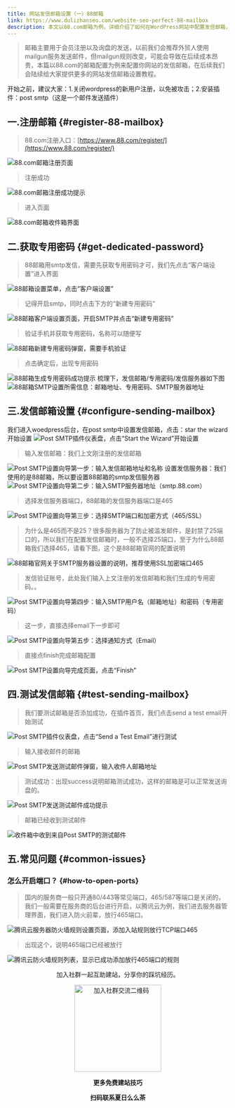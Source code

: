 ```yaml
---
title: 网站发信邮箱设置（一）88邮箱
link: https://www.dulizhanseo.com/website-seo-perfect-88-mailbox
description: 本文以88.com邮箱为例，详细介绍了如何在WordPress网站中配置发信邮箱，用于处理会员注册和询盘邮件发送。教程包括注册88邮箱、获取SMTP专用密码、在Post SMTP插件中设置发信邮箱及服务器参数，并提供了测试方法和常见问题解答（如服务器端口开启）。
---
```


> 邮箱主要用于会员注册以及询盘的发送，以前我们会推荐外贸人使用mailgun服务发送邮件，但mailgun规则改变，可能会导致在后续成本昂贵，本篇以88.com的邮箱配置为例来配置你网站的发信邮箱，在后续我们会陆续给大家提供更多的网站发信邮箱设置教程。

开始之前，建议大家：1.关闭wordpress的新用户注册，以免被攻击；2.安装插件：post smtp（这是一个邮件发送插件）

## 一.注册邮箱 {#register-88-mailbox}

> 88.com注册入口：[https://www.88.com/register/](https://www.88.com/register/)

![88.com邮箱注册页面](https://cos.files.maozhishi.com/public/attachments/lfx/1665328342913.png)

> 注册成功

![88.com邮箱注册成功提示](https://cos.files.maozhishi.com/public/attachments/lfx/1665328342869.png)

> 进入页面

![88.com邮箱收件箱界面](https://cos.files.maozhishi.com/public/attachments/lfx/1665328342916.png)

## 二.获取专用密码 {#get-dedicated-password}

> 88邮箱用smtp发信，需要先获取专用密码才可，我们先点击“客户端设置”进入界面

![88邮箱设置菜单，点击“客户端设置”](https://cos.files.maozhishi.com/public/attachments/lfx/1665328342872.png)

> 记得开启smtp，同时点击下方的“新建专用密码”

![88邮箱客户端设置页面，开启SMTP并点击“新建专用密码”](https://cos.files.maozhishi.com/public/attachments/lfx/1665328342874.png)

> 验证手机并获取专用密码，名称可以随便写

![88邮箱新建专用密码弹窗，需要手机验证](https://cos.files.maozhishi.com/public/attachments/lfx/1665328342875.png)

> 点击确定后，出现专用密码

![88邮箱生成专用密码成功提示](https://cos.files.maozhishi.com/public/attachments/lfx/1665328342905.png)
梳理下，发信邮箱/专用密码/发信服务器如下图
![88邮箱SMTP设置所需信息：邮箱地址、专用密码、SMTP服务器地址](https://cos.files.maozhishi.com/public/attachments/lfx/1665328342914.png)

## 三.发信邮箱设置 {#configure-sending-mailbox}

我们进入woedpress后台，在post smtp中设置发信邮箱，点击：star the wizard开始设置
![Post SMTP插件仪表盘，点击“Start the Wizard”开始设置](https://cos.files.maozhishi.com/public/attachments/lfx/1665328342915.png)

> 输入发信邮箱：我们上文刚注册的发信邮箱

![Post SMTP设置向导第一步：输入发信邮箱地址和名称](https://cos.files.maozhishi.com/public/attachments/lfx/1665328342906.png)
设置发信服务器：我们使用的是88邮箱，所以要设置88邮箱的smtp发信服务器
![Post SMTP设置向导第二步：输入SMTP服务器地址（smtp.88.com）](https://cos.files.maozhishi.com/public/attachments/lfx/1665328342908.png)

> 选择发信服务器端口，88邮箱的发信服务器端口是465

![Post SMTP设置向导第三步：选择SMTP端口和加密方式（465/SSL）](https://cos.files.maozhishi.com/public/attachments/lfx/1665328342909.png)

> 为什么是465而不是25？很多服务器为了防止被滥发邮件，是封禁了25端口的，所以我们在配置发信邮箱时，一般不选择25端口，至于为什么88邮箱我们选择465，请看下图，这个是88邮箱官网的配置说明

![88邮箱官网关于SMTP服务器设置的说明，推荐使用SSL加密端口465](https://cos.files.maozhishi.com/public/attachments/lfx/1665328342907.png)

> 发信验证账号，此处我们输入上文注册的发信邮箱和我们生成的专用密码。。

![Post SMTP设置向导第四步：输入SMTP用户名（邮箱地址）和密码（专用密码）](https://cos.files.maozhishi.com/public/attachments/lfx/1665328342980.png)

> 这一步，直接选择email下一步即可

![Post SMTP设置向导第五步：选择通知方式（Email）](https://cos.files.maozhishi.com/public/attachments/lfx/1665328342910.png)

> 直接点finish完成邮箱配置

![Post SMTP设置向导完成页面，点击“Finish”](https://cos.files.maozhishi.com/public/attachments/lfx/1665328342982.png)

## 四.测试发信邮箱 {#test-sending-mailbox}

> 我们要测试邮箱是否添加成功，在插件首页，我们点击send a test email开始测试

![Post SMTP插件仪表盘，点击“Send a Test Email”进行测试](https://cos.files.maozhishi.com/public/attachments/lfx/1665328342911.png)

> 输入接收邮件的邮箱

![Post SMTP发送测试邮件弹窗，输入收件人邮箱地址](https://cos.files.maozhishi.com/public/attachments/lfx/1665328342912.png)

> 测试成功：出现success说明邮箱测试成功，这样的邮箱是可以正常发送询盘的。

![Post SMTP发送测试邮件成功提示](https://cos.files.maozhishi.com/public/attachments/lfx/1665328342983.png)

> 邮箱已经收到测试邮件

![收件箱中收到来自Post SMTP的测试邮件](https://cos.files.maozhishi.com/public/attachments/lfx/1665328342981.png)

## 五.常见问题 {#common-issues}

### 怎么开启端口？ {#how-to-open-ports}

> 国内的服务商一般只开通80/443等常见端口，465/587等端口是关闭的，我们一般需要在服务商的后台进行开启，以腾讯云为例，我们进去服务器管理界面，我们进入防火前辈，放行465端口。

![腾讯云服务器防火墙规则设置页面，添加入站规则放行TCP端口465](https://cos.files.maozhishi.com/public/attachments/lfx/1665328343101.png)

> 出现这个，说明465端口已经被放行

![腾讯云防火墙规则列表，显示已成功添加放行465端口的规则](https://cos.files.maozhishi.com/public/attachments/lfx/1665328343102.png)

<p style="text-align: center;">加入社群一起互助建站，分享你的踩坑经历。</p>
<p style="text-align: center;"><img src="https://cos.files.maozhishi.com/public/attachments/lfx/1670844224159.png" width="198" alt="加入社群交流二维码" /></p>
<p style="text-align: center;"><strong>更多免费建站技巧</strong></p>
<p style="text-align: center;"><strong>扫码联系夏日么么茶</strong></p>
